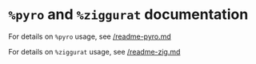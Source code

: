 # `%pyro` and `%ziggurat` documentation

For details on `%pyro` usage, see [/readme-pyro.md](/readme-pyro.md)

For details on `%ziggurat` usage, see [/readme-zig.md](/readme-zig.md)